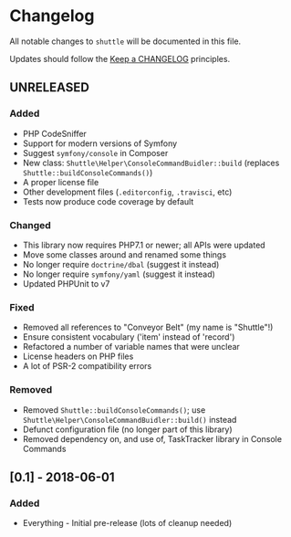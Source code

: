 # Changelog

All notable changes to `shuttle` will be documented in this file.

Updates should follow the [Keep a CHANGELOG](http://keepachangelog.com/) principles.

## UNRELEASED

### Added
- PHP CodeSniffer
- Support for modern versions of Symfony
- Suggest `symfony/console` in Composer
- New class: `Shuttle\Helper\ConsoleCommandBuidler::build` (replaces `Shuttle::buildConsoleCommands()`)
- A proper license file
- Other development files (`.editorconfig`, `.travisci`, etc)
- Tests now produce code coverage by default

### Changed
- This library now requires PHP7.1 or newer; all APIs were updated
- Move some classes around and renamed some things
- No longer require `doctrine/dbal` (suggest it instead)
- No longer require `symfony/yaml` (suggest it instead)
- Updated PHPUnit to v7

### Fixed
- Removed all references to "Conveyor Belt" (my name is "Shuttle"!)
- Ensure consistent vocabulary ('item' instead of 'record')
- Refactored a number of variable names that were unclear
- License headers on PHP files
- A lot of PSR-2 compatibility errors

### Removed
- Removed `Shuttle::buildConsoleCommands()`; use `Shuttle\Helper\ConsoleCommandBuidler::build()` instead
- Defunct configuration file (no longer part of this library)
- Removed dependency on, and use of, TaskTracker library in Console Commands

## [0.1] - 2018-06-01

### Added
- Everything - Initial pre-release (lots of cleanup needed)
